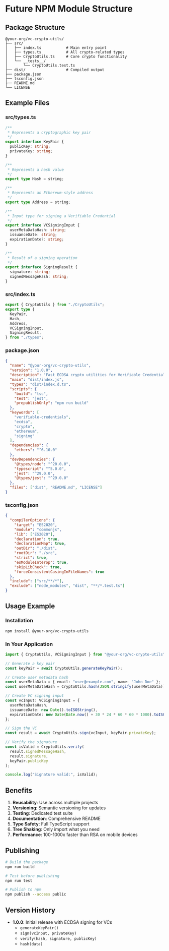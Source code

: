 # Future NPM Module Structure

## Package Structure

```
@your-org/vc-crypto-utils/
├── src/
│   ├── index.ts           # Main entry point
│   ├── types.ts           # All crypto-related types
│   ├── CryptoUtils.ts     # Core crypto functionality
│   └── __tests__/
│       └── CryptoUtils.test.ts
├── dist/                  # Compiled output
├── package.json
├── tsconfig.json
├── README.md
└── LICENSE
```

## Example Files

### src/types.ts

```typescript
/**
 * Represents a cryptographic key pair
 */
export interface KeyPair {
  publicKey: string;
  privateKey: string;
}

/**
 * Represents a hash value
 */
export type Hash = string;

/**
 * Represents an Ethereum-style address
 */
export type Address = string;

/**
 * Input type for signing a Verifiable Credential
 */
export interface VCSigningInput {
  userMetaDataHash: string;
  issuanceDate: string;
  expirationDate?: string;
}

/**
 * Result of a signing operation
 */
export interface SigningResult {
  signature: string;
  signedMessageHash: string;
}
```

### src/index.ts

```typescript
export { CryptoUtils } from "./CryptoUtils";
export type {
  KeyPair,
  Hash,
  Address,
  VCSigningInput,
  SigningResult,
} from "./types";
```

### package.json

```json
{
  "name": "@your-org/vc-crypto-utils",
  "version": "1.0.0",
  "description": "Fast ECDSA crypto utilities for Verifiable Credentials",
  "main": "dist/index.js",
  "types": "dist/index.d.ts",
  "scripts": {
    "build": "tsc",
    "test": "jest",
    "prepublishOnly": "npm run build"
  },
  "keywords": [
    "verifiable-credentials",
    "ecdsa",
    "crypto",
    "ethereum",
    "signing"
  ],
  "dependencies": {
    "ethers": "^6.10.0"
  },
  "devDependencies": {
    "@types/node": "^20.0.0",
    "typescript": "^5.0.0",
    "jest": "^29.0.0",
    "@types/jest": "^29.0.0"
  },
  "files": ["dist", "README.md", "LICENSE"]
}
```

### tsconfig.json

```json
{
  "compilerOptions": {
    "target": "ES2020",
    "module": "commonjs",
    "lib": ["ES2020"],
    "declaration": true,
    "declarationMap": true,
    "outDir": "./dist",
    "rootDir": "./src",
    "strict": true,
    "esModuleInterop": true,
    "skipLibCheck": true,
    "forceConsistentCasingInFileNames": true
  },
  "include": ["src/**/*"],
  "exclude": ["node_modules", "dist", "**/*.test.ts"]
}
```

## Usage Example

### Installation

```bash
npm install @your-org/vc-crypto-utils
```

### In Your Application

```typescript
import { CryptoUtils, VCSigningInput } from "@your-org/vc-crypto-utils";

// Generate a key pair
const keyPair = await CryptoUtils.generateKeyPair();

// Create user metadata hash
const userMetaData = { email: "user@example.com", name: "John Doe" };
const userMetaDataHash = CryptoUtils.hash(JSON.stringify(userMetaData));

// Create VC signing input
const vcInput: VCSigningInput = {
  userMetaDataHash,
  issuanceDate: new Date().toISOString(),
  expirationDate: new Date(Date.now() + 30 * 24 * 60 * 60 * 1000).toISOString(),
};

// Sign the VC
const result = await CryptoUtils.sign(vcInput, keyPair.privateKey);

// Verify the signature
const isValid = CryptoUtils.verify(
  result.signedMessageHash,
  result.signature,
  keyPair.publicKey
);

console.log("Signature valid:", isValid);
```

## Benefits

1. **Reusability**: Use across multiple projects
2. **Versioning**: Semantic versioning for updates
3. **Testing**: Dedicated test suite
4. **Documentation**: Comprehensive README
5. **Type Safety**: Full TypeScript support
6. **Tree Shaking**: Only import what you need
7. **Performance**: 100-1000x faster than RSA on mobile devices

## Publishing

```bash
# Build the package
npm run build

# Test before publishing
npm run test

# Publish to npm
npm publish --access public
```

## Version History

- **1.0.0**: Initial release with ECDSA signing for VCs
  - `generateKeyPair()`
  - `sign(vcInput, privateKey)`
  - `verify(hash, signature, publicKey)`
  - `hash(data)`
